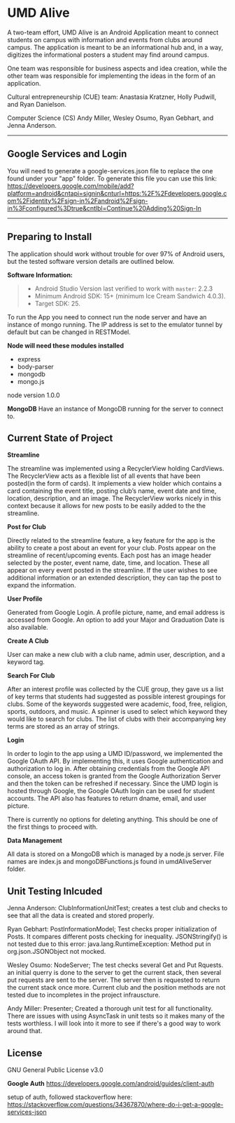 UMD Alive
=========

A two-team effort, UMD Alive is an Android Application meant to connect students on campus with information and events from clubs around campus. The application is meant to be an informational hub and, in a way, digitizes the informational posters a student may find around campus.

One team was responsible for business aspects and idea creation, while the other team was responsible for implementing the ideas in the form of an application.

Cultural entrepreneurship (CUE) 
team: Anastasia Kratzner, Holly Pudwill, and Ryan Danielson.

Computer Science (CS) 
Andy Miller, Wesley Osumo, Ryan Gebhart, and Jenna Anderson. 

------------
Google Services and Login
------------

You will need to generate a google-services.json file to replace the one found under your "app" folder. To generate this file you can use this link: https://developers.google.com/mobile/add?platform=android&cntapi=signin&cnturl=https:%2F%2Fdevelopers.google.com%2Fidentity%2Fsign-in%2Fandroid%2Fsign-in%3Fconfigured%3Dtrue&cntlbl=Continue%20Adding%20Sign-In

------------
Preparing to Install
-------------
The application should work without trouble for over 97% of Android users, but the tested software version details are outlined below.

 **Software Information:**

> - Android Studio Version last verified to work with `master`: 2.2.3
> - Minimum Android SDK: 15+ (minimum Ice Cream Sandwich 4.0.3).
> - Target SDK: 25.

To run the App you need to connect run the node server and have an instance of mongo running. The IP address is set to the emulator tunnel by default but can be changed in RESTModel. 

**Node will need these modules installed**
- express
- body-parser
- mongodb
- mongo.js

node version 1.0.0

**MongoDB**
Have an instance of MongoDB running for the server to connect to.
 
Current State of Project
-------------

**Streamline** 

 The streamline was implemented using a RecyclerView holding CardViews. The RecyclerView acts as a flexible list of all events that have been posted(in the form of cards). It implements a view holder which contains a card containing the event title, posting club’s name, event date and time, location, description, and an image. The RecyclerView works nicely in this context because it allows for new posts to be easily added to the the streamline. 

**Post for Club**

Directly related to the streamline feature, a key feature for the app is the ability to create a post about an event for your club. Posts appear on the streamline of recent/upcoming events. Each post has an image header selected by the poster,  event name, date, time, and location. These all appear on every event posted in the streamline. If the user wishes to see additional information or an extended description, they can tap the post to expand the information.

**User Profile**

Generated from Google Login. A profile picture, name, and email address is accessed from Google. An option to add your Major and Graduation Date is also available. 

**Create A Club**

User can make a new club with a club name, admin user, description, and a keyword tag.

**Search For Club**

After an interest profile was collected by the CUE group, they gave us a list of key terms that students had suggested as possible interest groupings for clubs. Some of the keywords suggested were academic, food, free, religion, sports, outdoors, and music. A spinner is used to select which keyword they would like to search for clubs. The list of clubs with their accompanying key terms are stored as an array of strings. 

**Login**

In order to login to the app using a UMD ID/password, we implemented the Google OAuth API. By implementing this, it uses Google authentication and authorization to log in. After obtaining credentials from the Google API console, an access token is granted from the Google Authorization Server and then the token can be refreshed if necessary. Since the UMD login is hosted through Google, the Google OAuth login can be used for student accounts. The API also has features to return dname, email, and user picture.

There is currently no options for deleting anything. This should be one of the first things to proceed with.

**Data Management**

All data is stored on a MongoDB which is managed by a node.js server. File names are index.js and mongoDBFunctions.js found in umdAliveServer folder.

Unit Testing Inlcuded
---------------------

Jenna Anderson: ClubInformationUnitTest; creates a test club and checks to see that all the data is created and stored properly. 

Ryan Gebhart: PostInformationModel; Test checks proper initialization of Posts. It compares different posts checking for inequality.
    JSONStringify() is not tested due to this error: java.lang.RuntimeException: Method put in org.json.JSONObject not mocked.

Wesley Osumo: NodeServer; The test checks several Get and Put Rquests. an initial querry is done to the server to get the current stack, then several put requests are sent to the server. The server then is requested to return the current stack once more.  Current club and the position methods are not tested due to incompletes in the project infrauscture.

Andy Miller: Presenter; Created a thorough unit test for all functionality.
    There are issues with using AsyncTask in unit tests so it makes many of the tests worthless. I will look into it more to see if there's a good way to work around that.

License
-------
GNU General Public License v3.0

**Google Auth** 
https://developers.google.com/android/guides/client-auth

setup of auth, followed stackoverflow here: https://stackoverflow.com/questions/34367870/where-do-i-get-a-google-services-json
